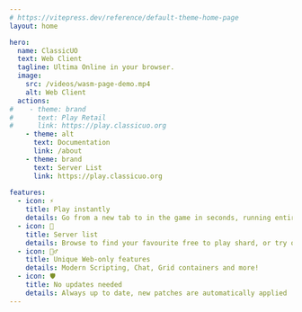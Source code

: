 ```yaml
---
# https://vitepress.dev/reference/default-theme-home-page
layout: home

hero:
  name: ClassicUO
  text: Web Client
  tagline: Ultima Online in your browser.
  image:
    src: /videos/wasm-page-demo.mp4
    alt: Web Client
  actions:
#    - theme: brand
#      text: Play Retail
#      link: https://play.classicuo.org
    - theme: alt
      text: Documentation
      link: /about
    - theme: brand
      text: Server List
      link: https://play.classicuo.org
      
features:
  - icon: ⚡
    title: Play instantly
    details: Go from a new tab to in the game in seconds, running entirely in your browser
  - icon: 📜
    title: Server list
    details: Browse to find your favourite free to play shard, or try out a new one easily
  - icon: 🧙‍♂️
    title: Unique Web-only features
    details: Modern Scripting, Chat, Grid containers and more!
  - icon: 🛡️
    title: No updates needed
    details: Always up to date, new patches are automatically applied
---
```

